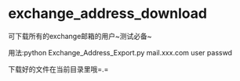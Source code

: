 # exchange_address_download
可下载所有的exchange邮箱的用户~测试必备~


用法:python Exchange_Address_Export.py mail.xxx.com user passwd

下载好的文件在当前目录里哦=.=
